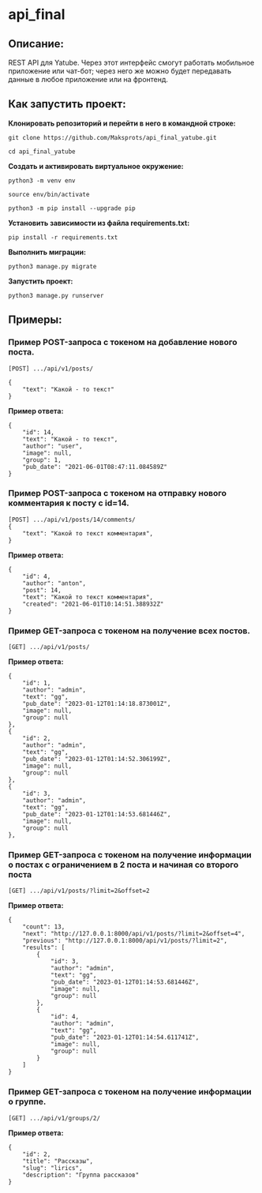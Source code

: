 # api_final

## Описание:

REST API для Yatube. 
Через этот интерфейс смогут работать мобильное приложение или чат-бот; через него же можно будет передавать данные в любое приложение или на фронтенд.

## Как запустить проект:

__Клонировать репозиторий и перейти в него в командной строке:__

```
git clone https://github.com/Maksprots/api_final_yatube.git
```

```
cd api_final_yatube
```

__Cоздать и активировать виртуальное окружение:__

```
python3 -m venv env
```

```
source env/bin/activate
```

```
python3 -m pip install --upgrade pip
```

__Установить зависимости из файла requirements.txt:__

```
pip install -r requirements.txt
```

__Выполнить миграции:__

```
python3 manage.py migrate
```

__Запустить проект:__

```
python3 manage.py runserver
```

## Примеры:

### Пример POST-запроса с токеном на добавление нового поста.

    [POST] .../api/v1/posts/

    {
        "text": "Какой - то текст"
    }
    
__Пример ответа:__

    {
        "id": 14,
        "text": "Какой - то текст",
        "author": "user",
        "image": null,
        "group": 1,
        "pub_date": "2021-06-01T08:47:11.084589Z"
    }


### Пример POST-запроса с токеном на отправку нового комментария к посту с id=14.

    [POST] .../api/v1/posts/14/comments/
    {
        "text": "Какой то текст комментария",
    } 

__Пример ответа:__

    {
        "id": 4,
        "author": "anton",
        "post": 14,
        "text": "Какой то текст комментария",
        "created": "2021-06-01T10:14:51.388932Z"
    } 

### Пример GET-запроса с токеном на получение всех постов.

    [GET] .../api/v1/posts/

__Пример ответа:__

    {
        "id": 1,
        "author": "admin",
        "text": "gg",
        "pub_date": "2023-01-12T01:14:18.873001Z",
        "image": null,
        "group": null
    },
    {
        "id": 2,
        "author": "admin",
        "text": "gg",
        "pub_date": "2023-01-12T01:14:52.306199Z",
        "image": null,
        "group": null
    },
    {
        "id": 3,
        "author": "admin",
        "text": "gg",
        "pub_date": "2023-01-12T01:14:53.681446Z",
        "image": null,
        "group": null
    },


### Пример GET-запроса с токеном на получение информации о постах с ограничением в 2 поста и начиная со второго поста

    [GET] .../api/v1/posts/?limit=2&offset=2

__Пример ответа:__

    {
        "count": 13,
        "next": "http://127.0.0.1:8000/api/v1/posts/?limit=2&offset=4",
        "previous": "http://127.0.0.1:8000/api/v1/posts/?limit=2",
        "results": [
            {
                "id": 3,
                "author": "admin",
                "text": "gg",
                "pub_date": "2023-01-12T01:14:53.681446Z",
                "image": null,
                "group": null
            },
            {
                "id": 4,
                "author": "admin",
                "text": "gg",
                "pub_date": "2023-01-12T01:14:54.611741Z",
                "image": null,
                "group": null
            }
        ]
    }
### Пример GET-запроса с токеном на получение информации о группе.

    [GET] .../api/v1/groups/2/

__Пример ответа:__

    {
        "id": 2,
        "title": "Рассказы",
        "slug": "lirics",
        "description": "Группа рассказов"
    }